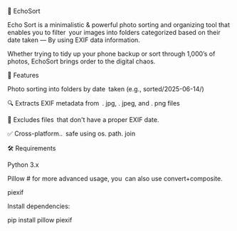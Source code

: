 📸 EchoSort

Echo Sort is a minimalistic & powerful photo sorting and organizing tool that enables you to filter your images into folders categorized based on their date taken — By using EXIF data information.

Whether trying to tidy up your phone backup or sort through 1,000’s of photos, EchoSort brings order to the digital chaos.

🚀 Features

Photo sorting into folders by date taken (e.g., sorted/2025-06-14/)

🔍 Extracts EXIF metadata from . jpg, . jpeg, and . png files

🧠 Excludes files that don't have a proper EXIF date.

✅ Cross-platform.. safe using os. path. join

🛠️ Requirements

Python 3.x

Pillow # for more advanced usage, you can also use convert+composite.

piexif

Install dependencies:

pip install pillow piexif